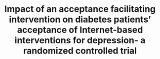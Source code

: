 --- 
abstract: '' 
authors: 
 - H Baumeister
 -  L Nowoczin
 -  J Lin
 -  H Seifferth
 -  J Seufert
 -  K Laubner
 -  ...
doi: '' 
featured: false 
publication: '*Diabetes research and clinical practice*, 41' 
publication_short: '' 
publishDate: '2014-01-01' 
title: 'Impact of an acceptance facilitating intervention on diabetes patients’ acceptance of Internet-based interventions for depression- a randomized controlled trial' 
url_code: '' 
url_dataset: '' 
url_pdf: '' 
url_poster: '' 
url_project: '' 
url_slides: '' 
url_source: '' 
url_video: '' 
---